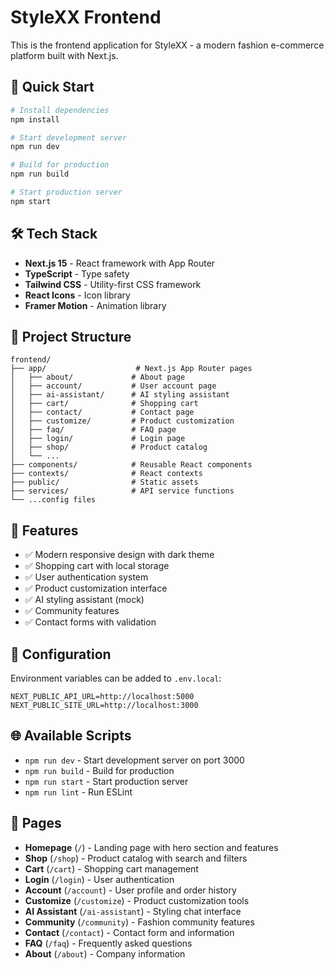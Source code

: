 # StyleXX Frontend

This is the frontend application for StyleXX - a modern fashion e-commerce platform built with Next.js.

## 🚀 Quick Start

```bash
# Install dependencies
npm install

# Start development server
npm run dev

# Build for production
npm run build

# Start production server
npm start
```

## 🛠️ Tech Stack

- **Next.js 15** - React framework with App Router
- **TypeScript** - Type safety
- **Tailwind CSS** - Utility-first CSS framework
- **React Icons** - Icon library
- **Framer Motion** - Animation library

## 📁 Project Structure

```
frontend/
├── app/                    # Next.js App Router pages
│   ├── about/             # About page
│   ├── account/           # User account page
│   ├── ai-assistant/      # AI styling assistant
│   ├── cart/              # Shopping cart
│   ├── contact/           # Contact page
│   ├── customize/         # Product customization
│   ├── faq/               # FAQ page
│   ├── login/             # Login page
│   ├── shop/              # Product catalog
│   └── ...
├── components/            # Reusable React components
├── contexts/              # React contexts
├── public/                # Static assets
├── services/              # API service functions
└── ...config files
```

## 🎨 Features

- ✅ Modern responsive design with dark theme
- ✅ Shopping cart with local storage
- ✅ User authentication system
- ✅ Product customization interface
- ✅ AI styling assistant (mock)
- ✅ Community features
- ✅ Contact forms with validation

## 🔧 Configuration

Environment variables can be added to `.env.local`:

```env
NEXT_PUBLIC_API_URL=http://localhost:5000
NEXT_PUBLIC_SITE_URL=http://localhost:3000
```

## 🌐 Available Scripts

- `npm run dev` - Start development server on port 3000
- `npm run build` - Build for production
- `npm run start` - Start production server
- `npm run lint` - Run ESLint

## 📱 Pages

- **Homepage** (`/`) - Landing page with hero section and features
- **Shop** (`/shop`) - Product catalog with search and filters
- **Cart** (`/cart`) - Shopping cart management
- **Login** (`/login`) - User authentication
- **Account** (`/account`) - User profile and order history
- **Customize** (`/customize`) - Product customization tools
- **AI Assistant** (`/ai-assistant`) - Styling chat interface
- **Community** (`/community`) - Fashion community features
- **Contact** (`/contact`) - Contact form and information
- **FAQ** (`/faq`) - Frequently asked questions
- **About** (`/about`) - Company information
